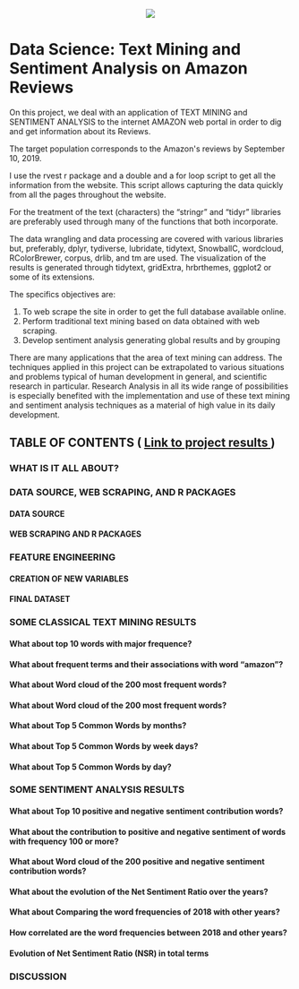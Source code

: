 <p align="center">
<img  src="http://arqmain.net/Researches/Researchs/Amazon_Reviews/images/amazon1.gif">
</p>

 # Data Science: Text Mining and Sentiment Analysis on Amazon Reviews 

On this project, we deal with an application of TEXT MINING and SENTIMENT ANALYSIS to the internet AMAZON web portal in order to dig and get information about its Reviews.

The target population corresponds to the Amazon's reviews by September 10, 2019.

I use the rvest r package and a double and a for loop script to get all the information from the website. This script allows capturing the data quickly from all the pages throughout the website.

For the treatment of the text (characters) the “stringr” and “tidyr” libraries are preferably used through many of the functions that both incorporate.

The data wrangling and data processing are covered with various libraries but, preferably, dplyr, tydiverse, lubridate, tidytext, SnowballC, wordcloud, RColorBrewer, corpus,  drlib, and tm are used. The visualization of the results is generated through tidytext, gridExtra, hrbrthemes, ggplot2 or some of its extensions.

The specifics objectives are:
1) To web scrape the site in order to get the full database available online.
2) Perform traditional text mining based on data obtained with web scraping.
3) Develop sentiment analysis generating global results and by grouping

There are many applications that the area of text mining can address. The techniques applied in this project can be extrapolated to various situations and problems typical of human development in general, and scientific research in particular. Research Analysis in all its wide range of possibilities is especially benefited with the implementation and use of these text mining and sentiment analysis techniques as a material of high value in its daily development.

## TABLE OF CONTENTS   (  [  Link to project results ]( http://arqmain.net/Researches/Researchs/Amazon_Reviews/AMAZON_Reviews.html))

### WHAT IS IT ALL ABOUT?

### DATA SOURCE, WEB SCRAPING, AND R PACKAGES
#### DATA SOURCE
#### WEB SCRAPING AND R PACKAGES

### FEATURE ENGINEERING
#### CREATION OF NEW VARIABLES
#### FINAL DATASET

### SOME CLASSICAL TEXT MINING RESULTS
#### What about top 10 words with major frequence?
#### What about frequent terms and their associations with word “amazon”?
#### What about Word cloud of the 200 most frequent words?
#### What about Word cloud of the 200 most frequent words?
#### What about Top 5 Common Words by months?
#### What about Top 5 Common Words by week days?
#### What about Top 5 Common Words by day?

### SOME SENTIMENT ANALYSIS RESULTS
#### What about Top 10 positive and negative sentiment contribution words?
#### What about the contribution to positive and negative sentiment of words with frequency 100 or more?
#### What about Word cloud of the 200 positive and negative sentiment contribution words?
#### What about the evolution of the Net Sentiment Ratio over the years?
#### What about Comparing the word frequencies of 2018 with other years?
#### How correlated are the word frequencies between 2018 and other years?
#### Evolution of Net Sentiment Ratio (NSR) in total terms

### DISCUSSION

